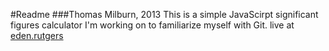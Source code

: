 #Readme
###Thomas Milburn, 2013
This is a simple JavaScirpt significant figures calculator I'm working on to familiarize myself with Git.
live at [eden.rutgers](http://eden.rutgers.edu/~tjm275/sigfig)

